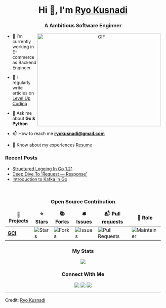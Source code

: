 <h1 align="center">Hi 👋, I'm <a href="https://ryokusnadi.com" target="blank">
Ryo Kusnadi</a></h1>
<h3 align="center">A Ambitious Software Enginner</h3>

<a target="_blank" align="center">
  <img align="right" top="500" height="300" width="400" alt="GIF" src="https://media.giphy.com/media/SWoSkN6DxTszqIKEqv/giphy.gif">
</a>

- 🔭 I’m currently working in E-commerce as Backend Engineer</a>

- 📝 I regularly write articles on [Level Up Coding](https://levelup.gitconnected.com)

- 💬 Ask me about **Go & Python**

- 📫 How to reach me **ryokusnadi@gmail.com**

- 📄 Know about my experiences <a href="https://ryokusnadi.com/static/media/Ryo%20Kusnadi%20-%20CV.2da393752af8e3ddff54.pdf" target="blank">Resume</a>
  <br/>

### Recent Posts

- [Structured Logging In Go 1.21](https://levelup.gitconnected.com/structured-logging-in-go-1-21-b6713265787)
- [Deep Dive To 'Request — Response'](https://levelup.gitconnected.com/deep-dive-to-request-response-91404b5af0e8)
- [Introduction to Kafka In Go](https://levelup.gitconnected.com/introduction-to-kafka-in-go-2a5755df504c)

<br>

<h3  align="center"><strong>Open Source Contribution</strong></h3>
<table align="center">
  <thead align="center">
    <tr border: none;>
      <td><b>🎁 Projects</b></td>
      <td><b>⭐ Stars</b></td>
      <td><b>📚 Forks</b></td>
      <td><b>🛎 Issues</b></td>
      <td><b>📬 Pull requests</b></td>
     <td><b>💼 Role</b></td>
    </tr>
  </thead>
  <tbody>
    <tr>
      <td><a href="https://github.com/daixiang0/gci"><b>GCI</b></a></td>
      <td><img alt="Stars" src="https://img.shields.io/github/stars/daixiang0/gci?style=flat-square&labelColor=343b41"/></td>
      <td><img alt="Forks" src="https://img.shields.io/github/forks/daixiang0/gci?style=flat-square&labelColor=343b41"/></td>
      <td><img alt="Issues" src="https://img.shields.io/github/issues/daixiang0/gci?style=flat-square&labelColor=343b41"/></td>
      <td><img alt="Pull Requests" src="https://img.shields.io/github/issues-pr/daixiang0/gci?style=flat-square&labelColor=343b41"/></td>
     <td><img alt="Maintainer" src="https://img.shields.io/badge/role-Contributor-green"/></td>
    </tr>
  </tbody>
</table>

<h3 align="center"><strong>My Stats</strong></h3>
<div align="center"> 
  <a href="https://github.com/RyoKusnadi">
    <img src="https://github-readme-stats.vercel.app/api?username=RyoKusnadi&show_icons=true&title_color=ffffff&icon_color=34abeb&text_color=daf7dc&bg_color=151515&theme=dark" /></a>
</div>

<h3 align="center" > Connect With Me</h3>
<p align="center">
<div align="center"  class="icons-social">
        <a  target="_blank" href="https://www.linkedin.com/in/ryo-kusnadi/">
			<img src="https://img.icons8.com/doodle/40/000000/linkedin--v2.png"></a>
        <atarget="_blank" href="https://github.com/RyoKusnadi">
		<img src="https://img.icons8.com/doodle/40/000000/github--v1.png"></atarget=>
		 <a target="_blank" href="https://medium.com/@ryokusnadi_20">
		<img src="https://img.icons8.com/40/000000/medium-logo.png"></a>
</div>
</p>

---

Credit: [Ryo Kusnadi](https://github.com/ryokusnadi)
